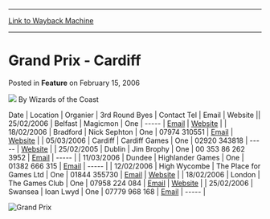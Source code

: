 
---
[Link to Wayback Machine](https://web.archive.org/web/20211028183855/https://magic.wizards.com/en/articles/archive/feature/grand-prix-cardiff-2006-02-15)

[_metadata_:wayback_url]:- "https://magic.wizards.com/en/articles/archive/feature/grand-prix-cardiff-2006-02-15"
[_metadata_:wayback_raw_url]:- "https://web.archive.org/web/20211028183855id_/https://magic.wizards.com/en/articles/archive/feature/grand-prix-cardiff-2006-02-15"
[_metadata_:wayback_capture_timestamp]:- "2021-10-28 18:38:55+00:00"
[_metadata_:description]:- "DateLocationOrganier3rd Round ByesContact TelEmailWebsite25/02/2006BelfastMagicmonOne-----EmailWebsite18/02/2006BradfordNick SephtonOne07974 310551EmailWebsite05/03/2006CardiffCardiff Games One02920 343818-----Website25/02/2005DublinJim BrophyOne00 353 86 262 3952Email-----11/03/2006DundeeHighlander GamesOne01382 666 315Email-----12/02/2006High WycombeThe Place for Games"
[_metadata_:generator]:- "Drupal 7 (http://drupal.org)"
[_metadata_:publish_date]:- "2006-02-15"
---


Grand Prix - Cardiff
====================



 Posted in **Feature**
 on February 15, 2006 






![](https://media.magic.wizards.com/styles/auth_small/public/images/person/wizards_author.jpg)
By Wizards of the Coast













 Date | Location | Organier | 3rd Round Byes | Contact Tel | Email | Website || 25/02/2006 | Belfast | Magicmon | One | ----- | [Email](mailto:events@magicmon.co.uk) | [Website](http://www.magicmon.co.uk) |
| 18/02/2006 | Bradford | Nick Sephton | One | 07974 310551 | [Email](mailto:Njsephton@blueyonder.co.uk) | [Website](http:/www.bradfordmagic.co.uk) |
| 05/03/2006 | Cardiff | Cardiff Games  | One | 02920 343818 | ----- | [Website](http://archive.wizards.com/Magic/Magazine/Article.aspx?x=www.cardiffgames.co.uk%20) |
| 25/02/2005 | Dublin | Jim Brophy | One | 00 353 86 262 3952 | [Email](mailto:kbrophy@iol.ie) | ----- |
| 11/03/2006 | Dundee | Highlander Games | One | 01382 666 315 | [Email](mailto:gary.campbell1@btconnect.com) | ----- |
| 12/02/2006 | High Wycombe | The Place for Games Ltd | One | 01844 355730 | [Email](mailto:info@theplaceforgames.com) | [Website](http://www.theplaceforgames.com) |
| 18/02/2006 | London | The Games Club | One | 07958 224 084 | [Email](mailto:ravnica@thegameslcub.org) | [Website](http://www.thegamesclub.org) |
| 25/02/2006 | Swansea | Ioan Lwyd | One | 07779 968 168 | [Email](mailto:ioanllwyd@hotmail.com) | ----- |

  
![Grand Prix](https://media.magic.wizards.com/image_legacy_migration/grandprix/images/NEW_GP.jpg)







